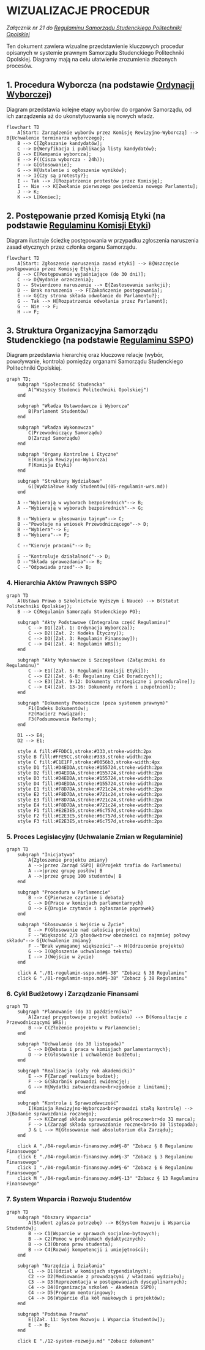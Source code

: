 # WIZUALIZACJE PROCEDUR

*Załącznik nr 21 do [Regulaminu Samorządu Studenckiego Politechniki Opolskiej](01-regulamin-sspo.md)*

Ten dokument zawiera wizualne przedstawienie kluczowych procedur opisanych w systemie prawnym Samorządu Studenckiego Politechniki Opolskiej. Diagramy mają na celu ułatwienie zrozumienia złożonych procesów.

## 1. Procedura Wyborcza (na podstawie [Ordynacji Wyborczej](02-ordynacja-wyborcza.md))

Diagram przedstawia kolejne etapy wyborów do organów Samorządu, od ich zarządzenia aż do ukonstytuowania się nowych władz.

```mermaid
flowchart TD
    A[Start: Zarządzenie wyborów przez Komisję Rewizyjno-Wyborczą] --> B{Uchwalenie terminarza wyborczego};
    B --> C[Zgłaszanie kandydatów];
    C --> D{Weryfikacja i publikacja listy kandydatów};
    D --> E[Kampania wyborcza];
    E --> F((Cisza wyborcza - 24h));
    F --> G[Głosowanie];
    G --> H{Ustalenie i ogłoszenie wyników};
    H --> I{Czy są protesty?};
    I -- Tak --> J[Rozpatrzenie protestów przez Komisję];
    I -- Nie --> K[Zwołanie pierwszego posiedzenia nowego Parlamentu];
    J --> K;
    K --> L[Koniec];
```

## 2. Postępowanie przed Komisją Etyki (na podstawie [Regulaminu Komisji Etyki](06-regulamin-komisji-etyki.md))

Diagram ilustruje ścieżkę postępowania w przypadku zgłoszenia naruszenia zasad etycznych przez członka organu Samorządu.

```mermaid
flowchart TD
    A[Start: Zgłoszenie naruszenia zasad etyki] --> B{Wszczęcie postępowania przez Komisję Etyki};
    B --> C[Postępowanie wyjaśniające (do 30 dni)];
    C --> D{Wydanie orzeczenia};
    D -- Stwierdzono naruszenie --> E{Zastosowanie sankcji};
    D -- Brak naruszenia --> F[Zakończenie postępowania];
    E --> G{Czy strona składa odwołanie do Parlamentu?};
    G -- Tak --> H[Rozpatrzenie odwołania przez Parlament];
    G -- Nie --> F;
    H --> F;
```

## 3. Struktura Organizacyjna Samorządu Studenckiego (na podstawie [Regulaminu SSPO](01-regulamin-sspo.md))

Diagram przedstawia hierarchię oraz kluczowe relacje (wybór, powoływanie, kontrola) pomiędzy organami Samorządu Studenckiego Politechniki Opolskiej.

```mermaid
graph TD;
    subgraph "Społeczność Studencka"
        A("Wszyscy Studenci Politechniki Opolskiej")
    end

    subgraph "Władza Ustawodawcza i Wyborcza"
        B(Parlament Studentów)
    end

    subgraph "Władza Wykonawcza"
        C(Przewodniczący Samorządu)
        D(Zarząd Samorządu)
    end

    subgraph "Organy Kontrolne i Etyczne"
        E(Komisja Rewizyjno-Wyborcza)
        F(Komisja Etyki)
    end
    
    subgraph "Struktury Wydziałowe"
        G([Wydziałowe Rady Studentów](05-regulamin-wrs.md))
    end

    A --"Wybierają w wyborach bezpośrednich"--> B;
    A --"Wybierają w wyborach bezpośrednich"--> G;
    
    B --"Wybiera w głosowaniu tajnym"--> C;
    B --"Powołuje na wniosek Przewodniczącego"--> D;
    B --"Wybiera"--> E;
    B --"Wybiera"--> F;

    C --"Kieruje pracami"--> D;
    
    E --"Kontroluje działalność"--> D;
    D --"Składa sprawozdania"--> B;
    C --"Odpowiada przed"--> B;

```

### 4. Hierarchia Aktów Prawnych SSPO

```mermaid
graph TD
    A(Ustawa Prawo o Szkolnictwie Wyższym i Nauce) --> B(Statut Politechniki Opolskiej);
    B --> C{Regulamin Samorządu Studenckiego PO};
    
    subgraph "Akty Podstawowe (Integralna część Regulaminu)"
        C --> D1([Zał. 1: Ordynacja Wyborcza]);
        C --> D2([Zał. 2: Kodeks Etyczny]);
        C --> D3([Zał. 3: Regulamin Finansowy]);
        C --> D4([Zał. 4: Regulamin WRS]);
    end

    subgraph "Akty Wykonawcze i Szczegółowe (Załączniki do Regulaminu)"
        C --> E1([Zał. 5: Regulamin Komisji Etyki]);
        C --> E2([Zał. 6-8: Regulaminy Ciał Doradczych]);
        C --> E3([Zał. 9-12: Dokumenty strategiczne i proceduralne]);
        C --> E4([Zał. 13-16: Dokumenty reform i uzupełnień]);
    end

    subgraph "Dokumenty Pomocnicze (poza systemem prawnym)"
        F1(Indeks Dokumentów);
        F2(Macierz Powiązań);
        F3(Podsumowanie Reformy);
    end

    D1 --> E4;
    D2 --> E1;

    style A fill:#FFDDC1,stroke:#333,stroke-width:2px
    style B fill:#FFE9CC,stroke:#333,stroke-width:2px
    style C fill:#C1E1FF,stroke:#0056b3,stroke-width:4px
    style D1 fill:#D4EDDA,stroke:#155724,stroke-width:2px
    style D2 fill:#D4EDDA,stroke:#155724,stroke-width:2px
    style D3 fill:#D4EDDA,stroke:#155724,stroke-width:2px
    style D4 fill:#D4EDDA,stroke:#155724,stroke-width:2px
    style E1 fill:#F8D7DA,stroke:#721c24,stroke-width:2px
    style E2 fill:#F8D7DA,stroke:#721c24,stroke-width:2px
    style E3 fill:#F8D7DA,stroke:#721c24,stroke-width:2px
    style E4 fill:#F8D7DA,stroke:#721c24,stroke-width:2px
    style F1 fill:#E2E3E5,stroke:#6c757d,stroke-width:2px
    style F2 fill:#E2E3E5,stroke:#6c757d,stroke-width:2px
    style F3 fill:#E2E3E5,stroke:#6c757d,stroke-width:2px
```

### 5. Proces Legislacyjny (Uchwalanie Zmian w Regulaminie)

```mermaid
graph TD
    subgraph "Inicjatywa"
        A{Zgłoszenie projektu zmiany}
        A -->|przez Zarząd SSPO| B(Projekt trafia do Parlamentu)
        A -->|przez grupę posłów| B
        A -->|przez grupę 100 studentów| B
    end

    subgraph "Procedura w Parlamencie"
        B --> C{Pierwsze czytanie i debata}
        C --> D{Prace w komisjach parlamentarnych}
        D --> E{Drugie czytanie i zgłaszanie poprawek}
    end

    subgraph "Głosowanie i Wejście w Życie"
        E --> F(Głosowanie nad całością projektu)
        F --"Większość 2/3 głosów<br>w obecności co najmniej połowy składu"--> G{Uchwalenie zmiany}
        F --"Brak wymaganej większości"--> H(Odrzucenie projektu)
        G --> I(Ogłoszenie uchwalonego tekstu)
        I --> J(Wejście w życie)
    end

    click A "./01-regulamin-sspo.md#§-38" "Zobacz § 38 Regulaminu"
    click G "./01-regulamin-sspo.md#§-38" "Zobacz § 38 Regulaminu"
```

### 6. Cykl Budżetowy i Zarządzanie Finansami

```mermaid
graph TD
    subgraph "Planowanie (do 31 października)"
        A(Zarząd przygotowuje projekt budżetu) --> B(Konsultacje z Przewodniczącymi WRS);
        B --> C(Złożenie projektu w Parlamencie);
    end

    subgraph "Uchwalanie (do 30 listopada)"
        C --> D{Debata i praca w komisjach parlamentarnych};
        D --> E(Głosowanie i uchwalenie budżetu);
    end

    subgraph "Realizacja (cały rok akademicki)"
        E --> F{Zarząd realizuje budżet};
        F --> G(Skarbnik prowadzi ewidencję);
        G --> H{Wydatki zatwierdzane<br>zgodnie z limitami};
    end

    subgraph "Kontrola i Sprawozdawczość"
        I(Komisja Rewizyjno-Wyborcza<br>prowadzi stałą kontrolę) --> J{Badanie sprawozdania rocznego};
        F --> K(Zarząd składa sprawozdanie półroczne<br>do 31 marca);
        F --> L(Zarząd składa sprawozdanie roczne<br>do 30 listopada);
        J & L --> M{Głosowanie nad absolutorium dla Zarządu};
    end

    click A "./04-regulamin-finansowy.md#§-8" "Zobacz § 8 Regulaminu Finansowego"
    click E "./04-regulamin-finansowy.md#§-3" "Zobacz § 3 Regulaminu Finansowego"
    click I "./04-regulamin-finansowy.md#§-6" "Zobacz § 6 Regulaminu Finansowego"
    click M "./04-regulamin-finansowy.md#§-13" "Zobacz § 13 Regulaminu Finansowego"
```

### 7. System Wsparcia i Rozwoju Studentów

```mermaid
graph TD
    subgraph "Obszary Wsparcia"
        A(Student zgłasza potrzebę) --> B{System Rozwoju i Wsparcia Studentów};
        B --> C1(Wsparcie w sprawach socjalno-bytowych);
        B --> C2(Pomoc w problemach dydaktycznych);
        B --> C3(Obrona praw studenta);
        B --> C4(Rozwój kompetencji i umiejętności);
    end

    subgraph "Narzędzia i Działania"
        C1 --> D1(Udział w komisjach stypendialnych);
        C2 --> D2(Mediowanie z prowadzącymi / władzami wydziału);
        C3 --> D3(Reprezentacja w postępowaniach dyscyplinarnych);
        C4 --> D4(Organizacja szkoleń - Akademia SSPO);
        C4 --> D5(Program mentoringowy);
        C4 --> D6(Wsparcie dla kół naukowych i projektów);
    end

    subgraph "Podstawa Prawna"
        E([Zał. 11: System Rozwoju i Wsparcia Studentów]);
        E --> B;
    end

    click E "./12-system-rozwoju.md" "Zobacz dokument"
```
